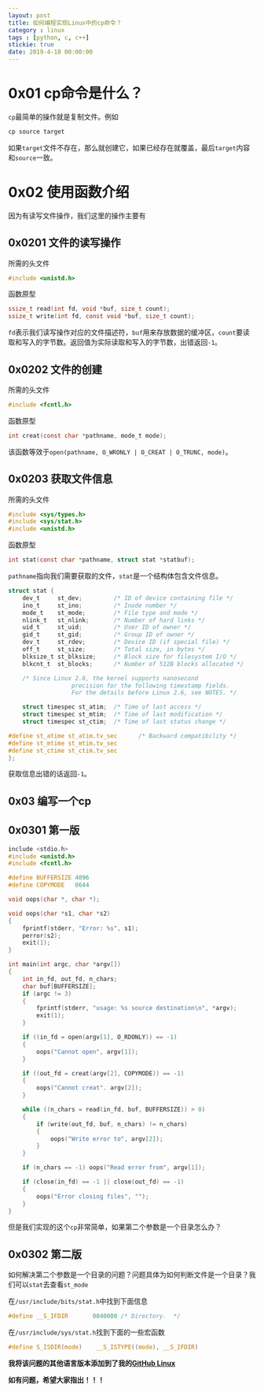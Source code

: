 ```yaml
---
layout: post
title: 如何编程实现Linux中的cp命令？
category : linux
tags : [python, c, c++]
stickie: true
date: 2019-4-18 00:00:00
---
```


# 0x01 cp命令是什么？

`cp`最简单的操作就是复制文件。例如

```c
cp source target
```

如果`target`文件不存在，那么就创建它，如果已经存在就覆盖，最后`target`内容和`source`一致。

# 0x02 使用函数介绍

因为有读写文件操作，我们这里的操作主要有

## 0x0201 文件的读写操作

所需的头文件

```c
#include <unistd.h>
```

函数原型

```c
ssize_t read(int fd, void *buf, size_t count);
ssize_t write(int fd, const void *buf, size_t count);
```

`fd`表示我们读写操作对应的文件描述符，`buf`用来存放数据的缓冲区，`count`要读取和写入的字节数。返回值为实际读取和写入的字节数，出错返回`-1`。

## 0x0202 文件的创建

所需的头文件

```c
#include <fcntl.h>
```

函数原型

```c
int creat(const char *pathname, mode_t mode);
```

该函数等效于`open(pathname, O_WRONLY | O_CREAT | O_TRUNC, mode)`。

## 0x0203 获取文件信息

所需的头文件

```c
#include <sys/types.h>
#include <sys/stat.h>
#include <unistd.h>
```

函数原型

```c
int stat(const char *pathname, struct stat *statbuf);
```

`pathname`指向我们需要获取的文件，`stat`是一个结构体包含文件信息。

```c
struct stat {
    dev_t     st_dev;         /* ID of device containing file */
    ino_t     st_ino;         /* Inode number */
    mode_t    st_mode;        /* File type and mode */
    nlink_t   st_nlink;       /* Number of hard links */
    uid_t     st_uid;         /* User ID of owner */
    gid_t     st_gid;         /* Group ID of owner */
    dev_t     st_rdev;        /* Device ID (if special file) */
    off_t     st_size;        /* Total size, in bytes */
    blksize_t st_blksize;     /* Block size for filesystem I/O */
    blkcnt_t  st_blocks;      /* Number of 512B blocks allocated */

    /* Since Linux 2.6, the kernel supports nanosecond
                  precision for the following timestamp fields.
                  For the details before Linux 2.6, see NOTES. */

    struct timespec st_atim;  /* Time of last access */
    struct timespec st_mtim;  /* Time of last modification */
    struct timespec st_ctim;  /* Time of last status change */

#define st_atime st_atim.tv_sec      /* Backward compatibility */
#define st_mtime st_mtim.tv_sec
#define st_ctime st_ctim.tv_sec
};
```

获取信息出错的话返回`-1`。

## 0x03 编写一个cp

## 0x0301 第一版

```c
include <stdio.h>
#include <unistd.h>
#include <fcntl.h>

#define BUFFERSIZE 4096
#define COPYMODE   0644

void oops(char *, char *);

void oops(char *s1, char *s2)
{
    fprintf(stderr, "Error: %s", s1);
    perror(s2);
    exit(1);
}

int main(int argc, char *argv[])
{
    int in_fd, out_fd, n_chars;
    char buf[BUFFERSIZE];
    if (argc != 3)
    {
        fprintf(stderr, "usage: %s source destination\n", *argv);
        exit(1);
    }

    if ((in_fd = open(argv[1], O_RDONLY)) == -1)
    {
        oops("Cannot open", argv[1]);
    }

    if ((out_fd = creat(argv[2], COPYMODE)) == -1)
    {
        oops("Cannot creat". argv[2]);
    }

    while ((n_chars = read(in_fd, buf, BUFFERSIZE)) > 0)
    {
        if (write(out_fd, buf, n_chars) != n_chars)
        {
            oops("Write error to", argv[2]);
        }
    }

    if (n_chars == -1) oops("Read error from", argv[1]);

    if (close(in_fd) == -1 || close(out_fd) == -1)
    {
        oops("Error closing files", "");
    }
}
```

但是我们实现的这个`cp`非常简单，如果第二个参数是一个目录怎么办？

## 0x0302 第二版

如何解决第二个参数是一个目录的问题？问题具体为如何判断文件是一个目录？我们可以`stat`去查看`st_mode`

在`/usr/include/bits/stat.h`中找到下面信息

```c
#define __S_IFDIR       0040000 /* Directory.  */
```

在`/usr/include/sys/stat.h`找到下面的一些宏函数

```c
#define S_ISDIR(mode)    __S_ISTYPE((mode), __S_IFDIR)
```



**我将该问题的其他语言版本添加到了我的[GitHub Linux](https://github.com/luliyucoordinate/play-linux)**

**如有问题，希望大家指出！！！**
